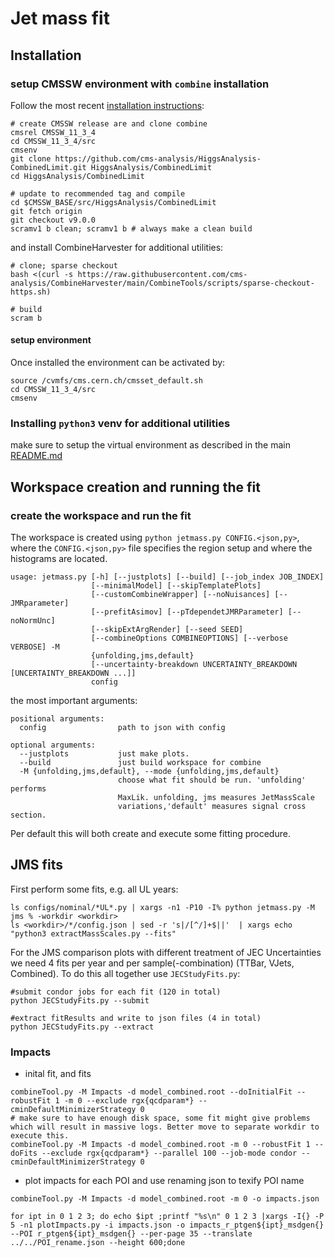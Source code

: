 # Jet mass fit

## Installation
### setup CMSSW environment with `combine` installation

Follow the most recent [installation instructions](http://cms-analysis.github.io/HiggsAnalysis-CombinedLimit/#installation-instructions):

```shell
# create CMSSW release are and clone combine
cmsrel CMSSW_11_3_4
cd CMSSW_11_3_4/src
cmsenv
git clone https://github.com/cms-analysis/HiggsAnalysis-CombinedLimit.git HiggsAnalysis/CombinedLimit
cd HiggsAnalysis/CombinedLimit

# update to recommended tag and compile
cd $CMSSW_BASE/src/HiggsAnalysis/CombinedLimit
git fetch origin
git checkout v9.0.0
scramv1 b clean; scramv1 b # always make a clean build
```

and install CombineHarvester for additional utilities:

```shell
# clone; sparse checkout
bash <(curl -s https://raw.githubusercontent.com/cms-analysis/CombineHarvester/main/CombineTools/scripts/sparse-checkout-https.sh)

# build
scram b
```
#### setup environment
Once installed the environment can be activated by:

```shell
source /cvmfs/cms.cern.ch/cmsset_default.sh
cd CMSSW_11_3_4/src
cmsenv
```

### Installing `python3` venv for additional utilities
make sure to setup the virtual environment as described in the main [README.md](../README.md)

## Workspace creation and running the fit

### create the workspace and run the fit

The workspace is created using `python jetmass.py CONFIG.<json,py>`, where the `CONFIG.<json,py>` file specifies the region setup and where the histograms are located.

```shell
usage: jetmass.py [-h] [--justplots] [--build] [--job_index JOB_INDEX]
                  [--minimalModel] [--skipTemplatePlots]
                  [--customCombineWrapper] [--noNuisances] [--JMRparameter]
                  [--prefitAsimov] [--pTdependetJMRParameter] [--noNormUnc]
                  [--skipExtArgRender] [--seed SEED]
                  [--combineOptions COMBINEOPTIONS] [--verbose VERBOSE] -M
                  {unfolding,jms,default}
                  [--uncertainty-breakdown UNCERTAINTY_BREAKDOWN [UNCERTAINTY_BREAKDOWN ...]]
                  config
```

the most important arguments:
```shell
positional arguments:
  config                path to json with config

optional arguments:
  --justplots           just make plots.
  --build               just build workspace for combine
  -M {unfolding,jms,default}, --mode {unfolding,jms,default}
                        choose what fit should be run. 'unfolding' performs
                        MaxLik. unfolding, jms measures JetMassScale
                        variations,'default' measures signal cross section.
```

 Per default this will both create and execute some fitting procedure. 

## JMS fits

 First perform some fits, e.g. all UL years:

 ```shell
ls configs/nominal/*UL*.py | xargs -n1 -P10 -I% python jetmass.py -M jms % -workdir <workdir>
ls <workdir>/*/config.json | sed -r 's|/[^/]+$||'  | xargs echo "python3 extractMassScales.py --fits"
 ```

For the JMS comparison plots with different treatment of JEC Uncertainties we need 4 fits per year and per sample(-combination) (TTBar, VJets, Combined).
To do this all together use `JECStudyFits.py`:

```shell
#submit condor jobs for each fit (120 in total)
python JECStudyFits.py --submit

#extract fitResults and write to json files (4 in total)
python JECStudyFits.py --extract
```



### Impacts

- inital fit, and fits
```shell
combineTool.py -M Impacts -d model_combined.root --doInitialFit --robustFit 1 -m 0 --exclude rgx{qcdparam*} --cminDefaultMinimizerStrategy 0
# make sure to have enough disk space, some fit might give problems which will result in massive logs. Better move to separate workdir to execute this.
combineTool.py -M Impacts -d model_combined.root -m 0 --robustFit 1 --doFits --exclude rgx{qcdparam*} --parallel 100 --job-mode condor --cminDefaultMinimizerStrategy 0
```

- plot impacts for each POI and use renaming json to texify POI name

```shell
combineTool.py -M Impacts -d model_combined.root -m 0 -o impacts.json

for ipt in 0 1 2 3; do echo $ipt ;printf "%s\n" 0 1 2 3 |xargs -I{} -P 5 -n1 plotImpacts.py -i impacts.json -o impacts_r_ptgen${ipt}_msdgen{} --POI r_ptgen${ipt}_msdgen{} --per-page 35 --translate ../../POI_rename.json --height 600;done
```
